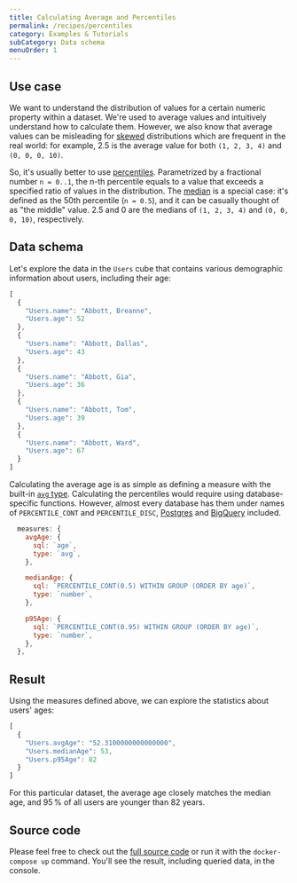 ```yaml
---
title: Calculating Average and Percentiles
permalink: /recipes/percentiles
category: Examples & Tutorials
subCategory: Data schema
menuOrder: 1
---
```


## Use case

We want to understand the distribution of values for a certain numeric property
within a dataset. We're used to average values and intuitively understand how to calculate them. However, we also know that average values can be misleading for
[skewed](https://en.wikipedia.org/wiki/Skewness) distributions which are frequent in
the real world: for example, 2.5 is the average value for both `(1, 2, 3, 4)` and
`(0, 0, 0, 10)`.

So, it's usually better to use [percentiles](https://en.wikipedia.org/wiki/Percentile).
Parametrized by a fractional number `n = 0..1`, the n-th percentile equals to a value
that exceeds a specified ratio of values in the distribution.
The [median](https://en.wikipedia.org/wiki/Median) is a special case: it's defined as
the 50th percentile (`n = 0.5`), and it can be casually thought of as "the middle"
value. 2.5 and 0 are the medians of `(1, 2, 3, 4)` and `(0, 0, 0, 10)`, respectively.

## Data schema

Let's explore the data in the `Users` cube that contains various demographic
information about users, including their age:

```javascript
[
  {
    "Users.name": "Abbott, Breanne",
    "Users.age": 52
  },
  {
    "Users.name": "Abbott, Dallas",
    "Users.age": 43
  },
  {
    "Users.name": "Abbott, Gia",
    "Users.age": 36
  },
  {
    "Users.name": "Abbott, Tom",
    "Users.age": 39
  },
  {
    "Users.name": "Abbott, Ward",
    "Users.age": 67
  }
]
```

Calculating the average age is as simple as defining a measure with the built-in
[`avg` type](https://cube.dev/docs/schema/reference/types-and-formats#measures-types-avg).
Calculating the percentiles would require using database-specific functions. However,
almost every database has them under names of `PERCENTILE_CONT` and `PERCENTILE_DISC`,
[Postgres](https://www.postgresql.org/docs/current/functions-aggregate.html) and
[BigQuery](https://cloud.google.com/bigquery/docs/reference/standard-sql/functions-and-operators#aggregate_functions)
included. 

```javascript
  measures: {
    avgAge: {
      sql: `age`,
      type: `avg`,
    },

    medianAge: {
      sql: `PERCENTILE_CONT(0.5) WITHIN GROUP (ORDER BY age)`,
      type: `number`,
    },

    p95Age: {
      sql: `PERCENTILE_CONT(0.95) WITHIN GROUP (ORDER BY age)`,
      type: `number`,
    },
  },
```

## Result

Using the measures defined above, we can explore the statistics about users' ages:

```javascript
[
  {
    "Users.avgAge": "52.3100000000000000",
    "Users.medianAge": 53,
    "Users.p95Age": 82
  }
]
```

For this particular dataset, the average age closely matches the median age, and
95&thinsp;% of all users are younger than 82 years.

## Source code

Please feel free to check out the
[full source code](https://github.com/cube-js/cube.js/tree/master/examples/recipes/percentiles)
or run it with the `docker-compose up` command. You'll see the result, including
queried data, in the console.
